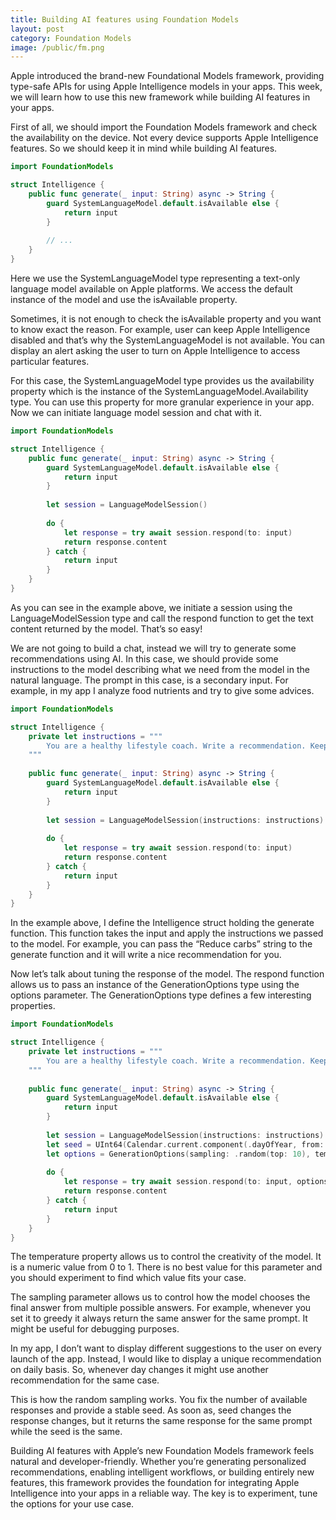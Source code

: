 ```yaml
---
title: Building AI features using Foundation Models
layout: post
category: Foundation Models
image: /public/fm.png
---
```


Apple introduced the brand-new Foundational Models framework, providing type-safe APIs for using Apple Intelligence models in your apps. This week, we will learn how to use this new framework while building AI features in your apps.

First of all, we should import the Foundation Models framework and check the availability on the device. Not every device supports Apple Intelligence features. So we should keep it in mind while building AI features.

```swift
import FoundationModels

struct Intelligence {
    public func generate(_ input: String) async -> String {
        guard SystemLanguageModel.default.isAvailable else {
            return input
        }
        
        // ...
    }
}
```

Here we use the SystemLanguageModel type representing a text-only language model available on Apple platforms. We access the default instance of the model and use the isAvailable property.

Sometimes, it is not enough to check the isAvailable property and you want to know exact the reason. For example, user can keep Apple Intelligence disabled and that’s why the SystemLanguageModel is not available. You can display an alert asking the user to turn on Apple Intelligence to access particular features.

For this case, the SystemLanguageModel type provides us the availability property which is the instance of the SystemLanguageModel.Availability type. You can use this property for more granular experience in your app. Now we can initiate language model session and chat with it.

```swift
import FoundationModels

struct Intelligence {
    public func generate(_ input: String) async -> String {
        guard SystemLanguageModel.default.isAvailable else {
            return input
        }
        
        let session = LanguageModelSession()
        
        do {
            let response = try await session.respond(to: input)
            return response.content
        } catch {
            return input
        }
    }
}
```

As you can see in the example above, we initiate a session using the LanguageModelSession type and call the respond function to get the text content returned by the model. That’s so easy!

We are not going to build a chat, instead we will try to generate some recommendations using AI. In this case, we should provide some instructions to the model describing what we need from the model in the natural language. The prompt in this case, is a secondary input. For example, in my app I analyze food nutrients and try to give some advices.

```swift
import FoundationModels

struct Intelligence {
    private let instructions = """
        You are a healthy lifestyle coach. Write a recommendation. Keep it short, positive and inspiring. Respond only with the final recommendation, no explanations.
    """
    
    public func generate(_ input: String) async -> String {
        guard SystemLanguageModel.default.isAvailable else {
            return input
        }
        
        let session = LanguageModelSession(instructions: instructions)
        
        do {
            let response = try await session.respond(to: input)
            return response.content
        } catch {
            return input
        }
    }
}
```

In the example above, I define the Intelligence struct holding the generate function. This function takes the input and apply the instructions we passed to the model. For example, you can pass the “Reduce carbs” string to the generate function and it will write a nice recommendation for you.

Now let’s talk about tuning the response of the model. The respond function allows us to pass an instance of the GenerationOptions type using the options parameter. The GenerationOptions type defines a few interesting properties.

```swift
import FoundationModels

struct Intelligence {
    private let instructions = """
        You are a healthy lifestyle coach. Write a recommendation. Keep it short, positive and inspiring. Respond only with the final recommendation, no explanations.
    """
    
    public func generate(_ input: String) async -> String {
        guard SystemLanguageModel.default.isAvailable else {
            return input
        }
        
        let session = LanguageModelSession(instructions: instructions)
        let seed = UInt64(Calendar.current.component(.dayOfYear, from: .now))
        let options = GenerationOptions(sampling: .random(top: 10), temperature: 0.7)
        
        do {
            let response = try await session.respond(to: input, options: options)
            return response.content
        } catch {
            return input
        }
    }
}
```

The temperature property allows us to control the creativity of the model. It is a numeric value from 0 to 1. There is no best value for this parameter and you should experiment to find which value fits your case.

The sampling parameter allows us to control how the model chooses the final answer from multiple possible answers. For example, whenever you set it to greedy it always return the same answer for the same prompt. It might be useful for debugging purposes.

In my app, I don’t want to display different suggestions to the user on every launch of the app. Instead, I would like to display a unique recommendation on daily basis. So, whenever day changes it might use another recommendation for the same case. 

This is how the random sampling works. You fix the number of available responses and provide a stable seed. As soon as, seed changes the response changes, but it returns the same response for the same prompt while the seed is the same.

Building AI features with Apple’s new Foundation Models framework feels natural and developer-friendly. Whether you’re generating personalized recommendations, enabling intelligent workflows, or building entirely new features, this framework provides the foundation for integrating Apple Intelligence into your apps in a reliable way. The key is to experiment, tune the options for your use case. 
